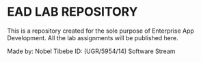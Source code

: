 # EAD LAB REPOSITORY
This is a repository created for the sole purpose of Enterprise App Development. All the lab assignments will be published here.

Made by: Nobel Tibebe
ID: (UGR/5954/14)
Software Stream
